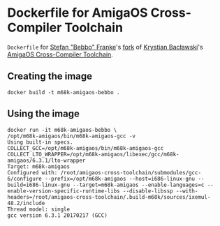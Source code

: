 # Dockerfile for AmigaOS Cross-Compiler Toolchain

`Dockerfile` for [Stefan "Bebbo" Franke](https://github.com/bebbo)'s [fork](https://github.com/bebbo/amigaos-cross-toolchain) of [Krystian Bacławski](https://github.com/cahirwpz)'s [AmigaOS Cross-Compiler Toolchain](https://github.com/cahirwpz/amigaos-cross-toolchain).

## Creating the image

```
docker build -t m68k-amigaos-bebbo .
```

## Using the image

```
docker run -it m68k-amigaos-bebbo \
/opt/m68k-amigaos/bin/m68k-amigaos-gcc -v
Using built-in specs.
COLLECT_GCC=/opt/m68k-amigaos/bin/m68k-amigaos-gcc
COLLECT_LTO_WRAPPER=/opt/m68k-amigaos/libexec/gcc/m68k-amigaos/6.3.1/lto-wrapper
Target: m68k-amigaos
Configured with: /root/amigaos-cross-toolchain/submodules/gcc-6/configure --prefix=/opt/m68k-amigaos --host=i686-linux-gnu --build=i686-linux-gnu --target=m68k-amigaos --enable-languages=c --enable-version-specific-runtime-libs --disable-libssp --with-headers=/root/amigaos-cross-toolchain/.build-m68k/sources/ixemul-48.2/include
Thread model: single
gcc version 6.3.1 20170217 (GCC)
```

